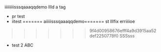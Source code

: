 iiiiiiiiisssqaaaqqdemo
IIId a tag
- pr test
- iitest
=======
aiiiiisssqaaaqqdemo=======
st
IIIfix erriiiioe
>>>>>>> 9f4d00958676efff4a9d3915aa52def2250778f0
SSSsss
- test 2
ABC
